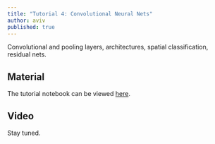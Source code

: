 ```yaml
---
title: "Tutorial 4: Convolutional Neural Nets"
author: aviv
published: true
---
```


Convolutional and pooling layers, architectures, spatial classification,
residual nets.

## Material

The tutorial notebook can be viewed [here](https://nbviewer.jupyter.org/github/vistalab-technion/cs236781-tutorials/blob/master/t04/tutorial4-CNNs.ipynb).

## Video

Stay tuned.
